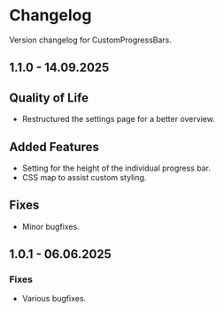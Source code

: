 # Changelog

Version changelog for CustomProgressBars.

## 1.1.0 - 14.09.2025

## Quality of Life

- Restructured the settings page for a better overview.

## Added Features

- Setting for the height of the individual progress bar.
- CSS map to assist custom styling.

## Fixes

- Minor bugfixes.

## 1.0.1 - 06.06.2025

### Fixes

- Various bugfixes.